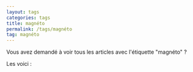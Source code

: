 ```yaml
---
layout: tags
categories: tags
title: magnéto
permalink: /tags/magnéto
tag: magnéto
---
```

Vous avez demandé à voir tous les articles avec l'étiquette "magnéto" ?

Les voici :
